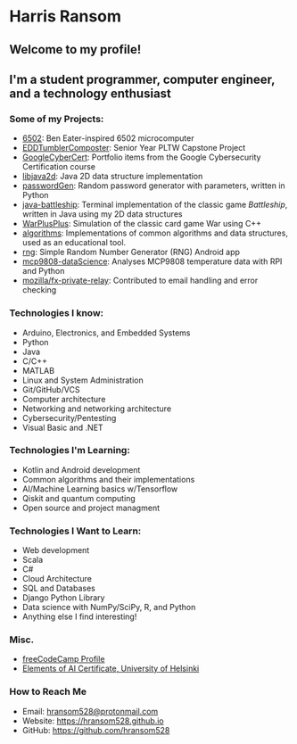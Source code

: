 # Harris Ransom
## Welcome to my profile!
## I'm a student programmer, computer engineer, and a technology enthusiast

### Some of my Projects:
* [6502](https://github.com/hransom528/6502): Ben Eater-inspired 6502 microcomputer
* [EDDTumblerComposter](https://github.com/hransom528/EDDTumblerComposter): Senior Year PLTW Capstone Project
* [GoogleCyberCert](https://github.com/hransom528/GoogleCyberCert): Portfolio items from the Google Cybersecurity Certification course
* [libjava2d](https://github.com/hransom528/libjava2d): Java 2D data structure implementation
* [passwordGen](https://github.com/hransom528/passwordGen): Random password generator with parameters, written in Python
* [java-battleship](https://github.com/hransom528/java-battleship): Terminal implementation of the classic game *Battleship*, written in Java using my 2D data structures
* [WarPlusPlus](https://github.com/hransom528/WarPlusPlus): Simulation of the classic card game War using C++ 
* [algorithms](https://github.com/hransom528/algorithms): Implementations of common algorithms and data structures, used as an educational tool.
* [rng](https://github.com/hransom528/rng): Simple Random Number Generator (RNG) Android app
* [mcp9808-dataScience](https://github.com/hransom528/mcp9808-dataScience): Analyses MCP9808 temperature data with RPI and Python
* [mozilla/fx-private-relay](https://github.com/mozilla/fx-private-relay): Contributed to email handling and error checking

### Technologies I know:
* Arduino, Electronics, and Embedded Systems
* Python
* Java
* C/C++
* MATLAB
* Linux and System Administration
* Git/GitHub/VCS
* Computer architecture
* Networking and networking architecture
* Cybersecurity/Pentesting
* Visual Basic and .NET

### Technologies I'm Learning:
* Kotlin and Android development
* Common algorithms and their implementations
* AI/Machine Learning basics w/Tensorflow
* Qiskit and quantum computing
* Open source and project managment

### Technologies I Want to Learn:
* Web development
* Scala
* C#
* Cloud Architecture
* SQL and Databases
* Django Python Library
* Data science with NumPy/SciPy, R, and Python
* Anything else I find interesting!

### Misc.
* [freeCodeCamp Profile](https://www.freecodecamp.org/commanderhr1)
* [Elements of AI Certificate, University of Helsinki](https://certificates.mooc.fi/validate/dlxm1ow4vng)

### How to Reach Me
* Email: <hransom528@protonmail.com>
* Website: <https://hransom528.github.io>
* GitHub: <https://github.com/hransom528>
